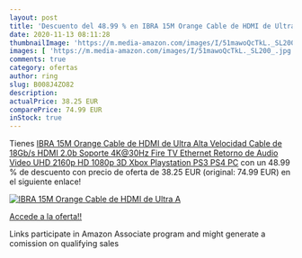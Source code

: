 ```yaml
---
layout: post
title: 'Descuento del 48.99 % en IBRA 15M Orange Cable de HDMI de Ultra A'
date: 2020-11-13 08:11:28
thumbnailImage: 'https://m.media-amazon.com/images/I/51mawoQcTkL._SL200_.jpg'
images: [ 'https://m.media-amazon.com/images/I/51mawoQcTkL._SL200_.jpg' ]
comments: true
category: ofertas
author: ring
slug: B008J4ZO82
description:
actualPrice: 38.25 EUR
comparePrice: 74.99 EUR
inStock: true
---
```


Tienes [IBRA 15M Orange Cable de HDMI de Ultra Alta Velocidad Cable de 18Gb/s HDMI 2.0b Soporte 4K@30Hz Fire TV  Ethernet  Retorno de Audio Video UHD 2160p HD 1080p 3D  Xbox Playstation PS3 PS4 PC](https://www.amazon.es/dp/B008J4ZO82/?tag=tolees-21) con un 48.99 % de descuento con precio de oferta de 38.25 EUR (original: 74.99 EUR) en el siguiente enlace!

[![IBRA 15M Orange Cable de HDMI de Ultra A](https://m.media-amazon.com/images/I/51mawoQcTkL._SL200_.jpg)](https://www.amazon.es/dp/B008J4ZO82/?tag=tolees-21)

[Accede a la oferta!!](https://www.amazon.es/dp/B008J4ZO82/?tag=tolees-21)

Links participate in Amazon Associate program and might generate a comission on qualifying sales


